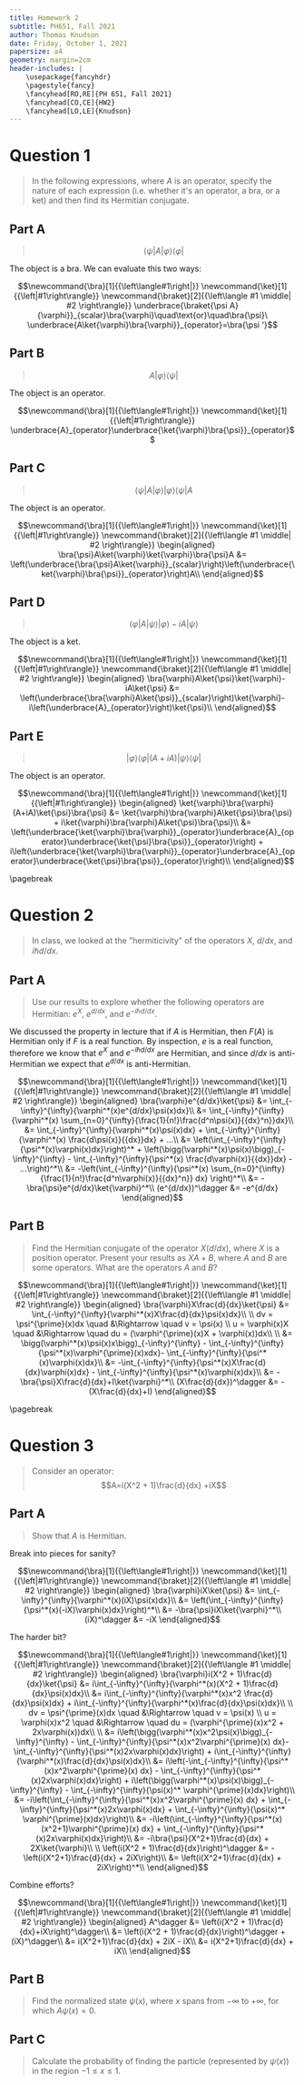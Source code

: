 ```yaml
---
title: Homework 2
subtitle: PH651, Fall 2021
author: Thomas Knudson
date: Friday, October 1, 2021
papersize: a4
geometry: margin=2cm
header-includes: |
    \usepackage{fancyhdr}
    \pagestyle{fancy}
    \fancyhead[RO,RE]{PH 651, Fall 2021}
    \fancyhead[CO,CE]{HW2}
    \fancyhead[LO,LE]{Knudson}
---
```


# Question 1

> In the following expressions, where $A$ is an operator, specify the nature of each expression (i.e. whether it's an operator, a bra, or a ket) and then find its Hermitian conjugate.

## Part A

> $$\newcommand{\bra}[1]{{\left\langle#1\right|}}
\newcommand{\ket}[1]{{\left|#1\right\rangle}}
\newcommand{\braket}[2]{{\left\langle #1 \middle| #2 \right\rangle}}\bra{\psi}A\ket{\varphi}\bra{\varphi}$$

The object is a bra. We can evaluate this two ways:

$$\newcommand{\bra}[1]{{\left\langle#1\right|}}
\newcommand{\ket}[1]{{\left|#1\right\rangle}}
\newcommand{\braket}[2]{{\left\langle #1 \middle| #2 \right\rangle}}
\underbrace{\braket{\psi A}{\varphi}}_{scalar}\bra{\varphi}\quad\text{or}\quad\bra{\psi}\  \underbrace{A\ket{\varphi}\bra{\varphi}}_{operator}=\bra{\psi '}$$

## Part B

> $$\newcommand{\bra}[1]{{\left\langle#1\right|}}
\newcommand{\ket}[1]{{\left|#1\right\rangle}}
\newcommand{\braket}[2]{{\left\langle #1 \middle| #2 \right\rangle}}A\ket{\varphi}\bra{\psi}$$

The object is an operator.

$$\newcommand{\bra}[1]{{\left\langle#1\right|}}
\newcommand{\ket}[1]{{\left|#1\right\rangle}}
\underbrace{A}_{operator}\underbrace{\ket{\varphi}\bra{\psi}}_{operator}$$

## Part C

> $$\newcommand{\bra}[1]{{\left\langle#1\right|}}
\newcommand{\ket}[1]{{\left|#1\right\rangle}}
\newcommand{\braket}[2]{{\left\langle #1 \middle| #2 \right\rangle}}
\bra{\psi}A\ket{\varphi}\ket{\varphi}\bra{\psi}A$$

The object is an operator.

$$\newcommand{\bra}[1]{{\left\langle#1\right|}}
\newcommand{\ket}[1]{{\left|#1\right\rangle}}
\newcommand{\braket}[2]{{\left\langle #1 \middle| #2 \right\rangle}}
\begin{aligned}
\bra{\psi}A\ket{\varphi}\ket{\varphi}\bra{\psi}A &= \left(\underbrace{\bra{\psi}A\ket{\varphi}}_{scalar}\right)\left(\underbrace{\ket{\varphi}\bra{\psi}}_{operator}\right)A\\
\end{aligned}$$

## Part D

> $$\newcommand{\bra}[1]{{\left\langle#1\right|}}
\newcommand{\ket}[1]{{\left|#1\right\rangle}}
\bra{\varphi}A\ket{\psi}\ket{\varphi}-iA\ket{\psi}$$

The object is a ket.

$$\newcommand{\bra}[1]{{\left\langle#1\right|}}
\newcommand{\ket}[1]{{\left|#1\right\rangle}}
\newcommand{\braket}[2]{{\left\langle #1 \middle| #2 \right\rangle}}
\begin{aligned}
\bra{\varphi}A\ket{\psi}\ket{\varphi}-iA\ket{\psi} &= \left(\underbrace{\bra{\varphi}A\ket{\psi}}_{scalar}\right)\ket{\varphi}-i\left(\underbrace{A}_{operator}\right)\ket{\psi}\\
\end{aligned}$$

## Part E

> $$\newcommand{\bra}[1]{{\left\langle#1\right|}}
\newcommand{\ket}[1]{{\left|#1\right\rangle}}
\ket{\varphi}\bra{\varphi}(A+iA)\ket{\psi}\bra{\psi}$$

The object is an operator.

$$\newcommand{\bra}[1]{{\left\langle#1\right|}}
\newcommand{\ket}[1]{{\left|#1\right\rangle}}
\begin{aligned}
\ket{\varphi}\bra{\varphi}(A+iA)\ket{\psi}\bra{\psi} &= \ket{\varphi}\bra{\varphi}A\ket{\psi}\bra{\psi} + i\ket{\varphi}\bra{\varphi}A\ket{\psi}\bra{\psi}\\ &= \left(\underbrace{\ket{\varphi}\bra{\varphi}}_{operator}\underbrace{A}_{operator}\underbrace{\ket{\psi}\bra{\psi}}_{operator}\right) + i\left(\underbrace{\ket{\varphi}\bra{\varphi}}_{operator}\underbrace{A}_{operator}\underbrace{\ket{\psi}\bra{\psi}}_{operator}\right)\\
\end{aligned}$$

\pagebreak

# Question 2

> In class, we looked at the "hermiticivity" of the operators $X$, $d/dx$, and $i\hbar d/dx$.

## Part A

> Use our results to explore whether the following operators are Hermitian: $e^X$, $e^{d/dx}$, and $e^{-i\hbar d/dx}$.

We discussed the property in lecture that if $A$ is Hermitian, then $F(A)$ is Hermitian only if $F$ is a real function. By inspection, $e$ is a real function, therefore we know that $e^X$ and $e^{-i\hbar d/dx}$ are Hermitian, and since $d/dx$ is anti-Hermitian we expect that $e^{d/dx}$ is anti-Hermitian.

$$\newcommand{\bra}[1]{{\left\langle#1\right|}}
\newcommand{\ket}[1]{{\left|#1\right\rangle}}
\newcommand{\braket}[2]{{\left\langle #1 \middle| #2 \right\rangle}}
\begin{aligned}
\bra{\varphi}e^{d/dx}\ket{\psi} &= \int_{-\infty}^{\infty}{\varphi^*(x)e^{d/dx}\psi(x)dx}\\
&= \int_{-\infty}^{\infty}{\varphi^*(x) \sum_{n=0}^{\infty}{\frac{1}{n!}\frac{d^n\psi(x)}{{dx}^n}}dx}\\
&= \int_{-\infty}^{\infty}{\varphi^*(x)\psi(x)dx} + \int_{-\infty}^{\infty}{\varphi^*(x) \frac{d\psi(x)}{{dx}}dx} + ...\\
&= \left(\int_{-\infty}^{\infty}{\psi^*(x)\varphi(x)dx}\right)^* + \left(\bigg(\varphi^*(x)\psi(x)\bigg)_{-\infty}^{\infty} - \int_{-\infty}^{\infty}{\psi^*(x) \frac{d\varphi(x)}{{dx}}dx} - ...\right)^*\\
&= -\left(\int_{-\infty}^{\infty}{\psi^*(x) \sum_{n=0}^{\infty}{\frac{1}{n!}\frac{d^n\varphi(x)}{{dx}^n}} dx} \right)^*\\
&= -\bra{\psi}e^{d/dx}\ket{\varphi}^*\\
(e^{d/dx})^\dagger &= -e^{d/dx}
\end{aligned}$$

## Part B

> Find the Hermitian conjugate of the operator $X(d/dx)$, where $X$ is a position operator. Present your results as $XA+B$, where $A$ and $B$ are some operators. What are the operators $A$ and $B$?

$$\newcommand{\bra}[1]{{\left\langle#1\right|}}
\newcommand{\ket}[1]{{\left|#1\right\rangle}}
\newcommand{\braket}[2]{{\left\langle #1 \middle| #2 \right\rangle}}
\begin{aligned}
\bra{\varphi}X\frac{d}{dx}\ket{\psi} &= \int_{-\infty}^{\infty}{\varphi^*(x)X\frac{d}{dx}\psi(x)dx}\\
\\
dv = \psi^{\prime}(x)dx \quad &\Rightarrow \quad v = \psi(x) \\
u = \varphi(x)X \quad &\Rightarrow \quad du = (\varphi^{\prime}(x)X + \varphi(x))dx\\
\\
&= \bigg(\varphi^*(x)\psi(x)x\bigg)_{-\infty}^{\infty} - \int_{-\infty}^{\infty}{\psi^*(x)\varphi^{\prime}(x)xdx}- \int_{-\infty}^{\infty}{\psi^*(x)\varphi(x)dx}\\
&= -\int_{-\infty}^{\infty}{\psi^*(x)X\frac{d}{dx}\varphi(x)dx} - \int_{-\infty}^{\infty}{\psi^*(x)\varphi(x)dx}\\
&= -\bra{\psi}X\frac{d}{dx}+I\ket{\varphi}^*\\
(X\frac{d}{dx})^\dagger &= -(X\frac{d}{dx}+I)
\end{aligned}$$

\pagebreak

# Question 3

> Consider an operator: $$A=i(X^2 + 1)\frac{d}{dx} +iX$$

## Part A

> Show that $A$ is Hermitian.

Break into pieces for sanity?

$$\newcommand{\bra}[1]{{\left\langle#1\right|}}
\newcommand{\ket}[1]{{\left|#1\right\rangle}}
\newcommand{\braket}[2]{{\left\langle #1 \middle| #2 \right\rangle}}
\begin{aligned}
\bra{\varphi}iX\ket{\psi} &= \int_{-\infty}^{\infty}{\varphi^*(x)(iX)\psi(x)dx}\\
&= \left(\int_{-\infty}^{\infty}{\psi^*(x)(-iX)\varphi(x)dx}\right)^*\\
&= -\bra{\psi}iX\ket{\varphi}^*\\
(iX)^\dagger &= -iX
\end{aligned}$$

The harder bit?

$$\newcommand{\bra}[1]{{\left\langle#1\right|}}
\newcommand{\ket}[1]{{\left|#1\right\rangle}}
\newcommand{\braket}[2]{{\left\langle #1 \middle| #2 \right\rangle}}
\begin{aligned}
\bra{\varphi}i(X^2 + 1)\frac{d}{dx}\ket{\psi} &= i\int_{-\infty}^{\infty}{\varphi^*(x)(X^2 + 1)\frac{d}{dx}\psi(x)dx}\\
&= i\int_{-\infty}^{\infty}{\varphi^*(x)x^2 \frac{d}{dx}\psi(x)dx} + i\int_{-\infty}^{\infty}{\varphi^*(x)\frac{d}{dx}\psi(x)dx}\\
\\
dv = \psi^{\prime}(x)dx \quad &\Rightarrow \quad v = \psi(x) \\
u = \varphi(x)x^2 \quad &\Rightarrow \quad du = (\varphi^{\prime}(x)x^2 + 2x\varphi(x))dx\\
\\
&= i\left(\bigg(\varphi^*(x)x^2\psi(x)\bigg)_{-\infty}^{\infty} - \int_{-\infty}^{\infty}{\psi^*(x)x^2\varphi^{\prime}(x) dx}- \int_{-\infty}^{\infty}{\psi^*(x)2x\varphi(x)dx}\right) + i\int_{-\infty}^{\infty}{\varphi^*(x)\frac{d}{dx}\psi(x)dx}\\
&= i\left(-\int_{-\infty}^{\infty}{\psi^*(x)x^2\varphi^{\prime}(x) dx} - \int_{-\infty}^{\infty}{\psi^*(x)2x\varphi(x)dx}\right) + i\left(\bigg(\varphi^*(x)\psi(x)\bigg)_{-\infty}^{\infty} - \int_{-\infty}^{\infty}{\psi(x)^* \varphi^{\prime}(x)dx}\right)\\
&= -i\left(\int_{-\infty}^{\infty}{\psi^*(x)x^2\varphi^{\prime}(x) dx} + \int_{-\infty}^{\infty}{\psi^*(x)2x\varphi(x)dx} + \int_{-\infty}^{\infty}{\psi(x)^* \varphi^{\prime}(x)dx}\right)\\
&= -i\left(\int_{-\infty}^{\infty}{\psi^*(x)(x^2+1)\varphi^{\prime}(x) dx} + \int_{-\infty}^{\infty}{\psi^*(x)2x\varphi(x)dx}\right)\\
&= -i\bra{\psi}(X^2+1)\frac{d}{dx} + 2X\ket{\varphi}\\
\\
\left(i(X^2 + 1)\frac{d}{dx}\right)^\dagger &= -\left(i(X^2+1)\frac{d}{dx} + 2iX\right)\\
&= \left(i(X^2+1)\frac{d}{dx} + 2iX\right)^*\\
\end{aligned}$$

Combine efforts?

$$\newcommand{\bra}[1]{{\left\langle#1\right|}}
\newcommand{\ket}[1]{{\left|#1\right\rangle}}
\newcommand{\braket}[2]{{\left\langle #1 \middle| #2 \right\rangle}}
\begin{aligned}
A^\dagger &= \left(i(X^2 + 1)\frac{d}{dx}+iX\right)^\dagger\\
&= \left(i(X^2 + 1)\frac{d}{dx}\right)^\dagger + (iX)^\dagger\\
&= i(X^2+1)\frac{d}{dx} + 2iX - iX\\
&= i(X^2+1)\frac{d}{dx} + iX\\
\end{aligned}$$

## Part B

> Find the normalized state $\psi(x)$, where $x$ spans from $-\infty$ to $+\infty$, for which $A\psi(x)=0$.



## Part C

> Calculate the probability of finding the particle (represented by $\psi(x)$) in the region $-1\leq x \leq 1$.
